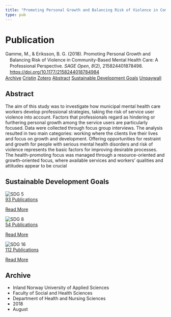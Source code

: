 ```yaml
---
title: "Promoting Personal Growth and Balancing Risk of Violence in Community-Based Mental Health Care: A Professional Perspective"
type: pub
---
```

<h1>Publication</h1>
<article id="csl-bib-container-VPKEXQV8" class="csl-bib-container">
  <div class="csl-bib-body" style="line-height: 1.35; padding-left: 1em; text-indent:-1em;">
  <div class="csl-entry">Gamme, M., &amp; Eriksson, B. G. (2018). Promoting Personal Growth and Balancing Risk of Violence in Community-Based Mental Health Care: A Professional Perspective. <i>SAGE Open</i>, <i>8</i>(2), 215824401878498. <a href="https://doi.org/10.1177/2158244018784984">https://doi.org/10.1177/2158244018784984</a></div>
</div>
  <div class="csl-bib-buttons">
    <a href="#taxonomy-article-VPKEXQV8" class="csl-bib-button">Archive</a>
    <a href="https://app.cristin.no/results/show.jsf?id=1605256" alt="Cristin URL" class="csl-bib-button">Cristin</a>
    <a href="http://zotero.org/groups/5022929/items/VPKEXQV8" alt="Zotero URL" class="csl-bib-button">Zotero</a>
    <a href="#abstract-article-VPKEXQV8" class="csl-bib-button">Abstract</a>
    <a href="#sdg-article-VPKEXQV8" class="csl-bib-button">Sustainable Development Goals</a>
    <a href="https://journals.sagepub.com/doi/pdf/10.1177/2158244018784984" class="csl-bib-button">Unpaywall</a>
  </div>
  <div id="csl-bib-meta-container-VPKEXQV8"></div>
</article>
<div id="csl-bib-meta-VPKEXQV8" class="csl-bib-meta">
  <article id="abstract-article-VPKEXQV8" class="abstract-article">
    <h1>Abstract</h1>
    The aim of this study was to investigate how municipal mental health care workers develop professional strategies, taking the risk of service user violence into account. Factors that professionals regard as hindering or furthering personal growth among the service users are particularly focused. Data were collected through focus group interviews. The analysis resulted in two main categories: working where the clients live their lives and focus on growth and development. Offering opportunities for restraint and growth for people with serious mental health disorders and risk of violence represents the basic factors for improving desirable processes. The health-promoting focus was managed through a resource-oriented and growth-oriented focus, where available services and workers’ qualities and attitudes appear to be crucial
  </article>
  <article id="sdg-article-VPKEXQV8" class="sdg-article">
    <h1>Sustainable Development Goals</h1>
    <div class="sdg-container"><div id="sdg5" class="sdg">
<img src="{{< params subfolder >}}images/sdg/sdg05_en.png" class="image" alt="SDG 5">
<div class="sdg-overlay">
<a href="{{< params subfolder >}}en/archive/?sdg=5#archive" class="sdg-publication-count"><span>93</span> Publications</a>
<p><a href="https://sdgs.un.org/goals/goal5" class="sdg-read-more">Read More</a></p>
</div>
</div> <div id="sdg8" class="sdg">
<img src="{{< params subfolder >}}images/sdg/sdg08_en.png" class="image" alt="SDG 8">
<div class="sdg-overlay">
<a href="{{< params subfolder >}}en/archive/?sdg=8#archive" class="sdg-publication-count"><span>54</span> Publications</a>
<p><a href="https://sdgs.un.org/goals/goal8" class="sdg-read-more">Read More</a></p>
</div>
</div> <div id="sdg16" class="sdg">
<img src="{{< params subfolder >}}images/sdg/sdg16_en.png" class="image" alt="SDG 16">
<div class="sdg-overlay">
<a href="{{< params subfolder >}}en/archive/?sdg=16#archive" class="sdg-publication-count"><span>112</span> Publications</a>
<p><a href="https://sdgs.un.org/goals/goal16" class="sdg-read-more">Read More</a></p>
</div>
</div></div>
  </article>
  <article id="taxonomy-article-VPKEXQV8" class="taxonomy-article">
    <h1>Archive</h1>
    <ul>
      <li>Inland Norway University of Applied Sciences</li>
      <li>Faculty of Social and Health Sciences</li>
      <li>Department of Health and Nursing Sciences</li>
      <li>2018</li>
      <li>August</li>
    </ul>
  </article>
</div>
